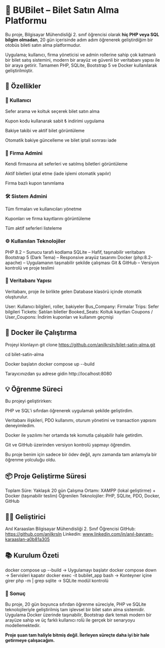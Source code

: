 # 🎫 BUBilet – Bilet Satın Alma Platformu

Bu proje, Bilgisayar Mühendisliği 2. sınıf öğrencisi olarak **hiç PHP veya SQL bilgim olmadan**, 20 gün içerisinde adım adım öğrenerek geliştirdiğim bir otobüs bileti satın alma platformudur.

Uygulama; kullanıcı, firma yöneticisi ve admin rollerine sahip çok katmanlı bir bilet satış sistemini, modern bir arayüz ve güvenli bir veritabanı yapısı ile bir araya getirir.
Tamamen PHP, SQLite, Bootstrap 5 ve Docker kullanılarak geliştirilmiştir.

## 🚀 Özellikler
### 👥 Kullanıcı

Sefer arama ve koltuk seçerek bilet satın alma

Kupon kodu kullanarak sabit ₺ indirimi uygulama

Bakiye takibi ve aktif bilet görüntüleme

Otomatik bakiye güncelleme ve bilet iptali sonrası iade

### 🏢 Firma Admini

Kendi firmasına ait seferleri ve satılmış biletleri görüntüleme

Aktif biletleri iptal etme (iade işlemi otomatik yapılır)

Firma bazlı kupon tanımlama

### 🛠️ Sistem Admini

Tüm firmaları ve kullanıcıları yönetme

Kuponları ve firma kayıtlarını görüntüleme

Tüm aktif seferleri listeleme

### ⚙️ Kullanılan Teknolojiler

PHP 8.2 – Sunucu tarafı kodlama
SQLite – Hafif, taşınabilir veritabanı
Bootstrap 5 (Dark Tema) – Responsive arayüz tasarımı
Docker (php:8.2-apache) – Uygulamanın taşınabilir şekilde çalışması
Git & GitHub – Versiyon kontrolü ve proje teslimi

### 🧱 Veritabanı Yapısı

Veritabanı, proje ile birlikte gelen Database klasörü içinde otomatik oluşturulur.

User: Kullanıcı bilgileri, roller, bakiyeler
Bus_Company: Firmalar
Trips: Sefer bilgileri
Tickets: Satılan biletler
Booked_Seats: Koltuk kayıtları
Coupons / User_Coupons: İndirim kuponları ve kullanım geçmişi

## 🐳 Docker ile Çalıştırma

Projeyi klonlayın
git clone https://github.com/anilkrsln/bilet-satin-alma.git

cd bilet-satin-alma

Docker başlatın
docker compose up --build

Tarayıcınızdan şu adrese gidin
http://localhost:8080

## 💡 Öğrenme Süreci

Bu projeyi geliştirirken:

PHP ve SQL'i sıfırdan öğrenerek uygulamalı şekilde geliştirdim.

Veritabanı ilişkileri, PDO kullanımı, oturum yönetimi ve transaction yapısını deneyimledim.

Docker ile yazılımı her ortamda tek komutla çalışabilir hale getirdim.

Git ve GitHub üzerinden versiyon kontrolü yapmayı öğrendim.

Bu proje benim için sadece bir ödev değil, aynı zamanda tam anlamıyla bir öğrenme yolculuğu oldu.

## 📦 Proje Geliştirme Süresi

Toplam Süre: Yaklaşık 20 gün
Çalışma Ortamı: XAMPP (lokal geliştirme) + Docker (taşınabilir teslim)
Öğrenilen Teknolojiler: PHP, SQLite, PDO, Docker, GitHub

## 👨‍💻 Geliştirici

Anıl Karaaslan
Bilgisayar Mühendisliği 2. Sınıf Öğrencisi
GitHub: https://github.com/anilkrsln
Linkedin: www.linkedin.com/in/anıl-bayram-karaaslan-a0b81a305
## 📚 Kurulum Özeti

docker compose up --build → Uygulamayı başlatır
docker compose down → Servisleri kapatır
docker exec -it bubilet_app bash → Konteyner içine girer
php -m | grep sqlite → SQLite modül kontrolü

### 🏁 Sonuç

Bu proje, 20 gün boyunca sıfırdan öğrenme süreciyle, PHP ve SQLite teknolojileriyle geliştirilmiş tam işlevsel bir bilet satın alma sistemidir.
Uygulama Docker üzerinde taşınabilir, Bootstrap dark temalı modern bir arayüze sahip ve üç farklı kullanıcı rolü ile gerçek bir senaryoyu modellemektedir.

**Proje şuan tam haliyle bitmiş değil. İlerleyen süreçte daha iyi bir hale getirmeye çalışacağım.**